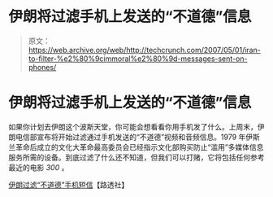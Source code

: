 # 伊朗将过滤手机上发送的“不道德”信息

> 原文：<https://web.archive.org/web/http://techcrunch.com/2007/05/01/iran-to-filter-%e2%80%9cimmoral%e2%80%9d-messages-sent-on-phones/>

# 伊朗将过滤手机上发送的“不道德”信息

如果你计划去伊朗这个波斯天堂，你可能会想看看你用手机发了什么。上周末，伊朗电信部宣布将开始过滤通过手机发送的“不道德”视频和音频信息。1979 年伊斯兰革命后成立的文化大革命最高委员会已经指示文化部购买防止“滥用”多媒体信息服务所需的设备。到底过滤了什么还不知道，但我们可以打赌，它将包括任何参考最近的电影 *300* 。

 [伊朗过滤“不道德”手机短信](https://web.archive.org/web/20210302022047/http://news.yahoo.com/s/nm/20070428/wr_nm/iran_mobile_dc;_ylt=Aj_QQJucLCevZMrYuCSW1IOSxLEF)【路透社】